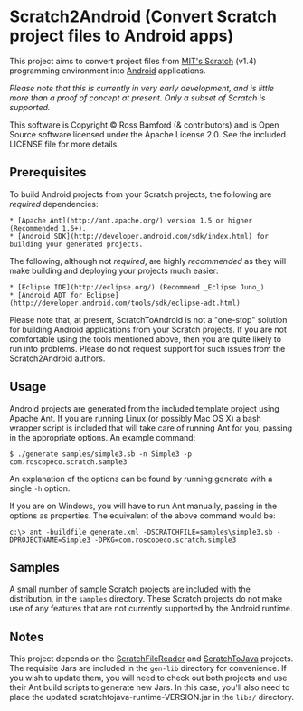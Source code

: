 Scratch2Android (Convert Scratch project files to Android apps)
===============================================================

This project aims to convert project files from [MIT's Scratch](http://scratch.mit.edu/) (v1.4) programming environment into [Android](http://www.android.com/) applications.

*Please note that this is currently in very early development, and is little more than a proof of concept at present. Only a subset of Scratch is supported.*

This software is Copyright &copy; Ross Bamford (& contributors) and is Open Source software licensed under the Apache License 2.0. See the included LICENSE file for more details.

Prerequisites
-------------

To build Android projects from your Scratch projects, the following are *required* dependencies:

	* [Apache Ant](http://ant.apache.org/) version 1.5 or higher (Recommended 1.6+).
	* [Android SDK](http://developer.android.com/sdk/index.html) for building your generated projects.

The following, although not _required_, are highly *recommended* as they will make building and deploying your projects much easier:

	* [Eclipse IDE](http://eclipse.org/) (Recommend _Eclipse Juno_)
	* [Android ADT for Eclipse](http://developer.android.com/tools/sdk/eclipse-adt.html)

Please note that, at present, ScratchToAndroid is not a "one-stop" solution for building Android applications from your Scratch projects. If you are not comfortable using the tools mentioned above, then you are quite likely to run into problems. Please do not request support for such issues from the Scratch2Android authors.

Usage
-----

Android projects are generated from the included template project using Apache Ant. If you are running Linux (or possibly Mac OS X) a bash wrapper script is included that will take care of running Ant for you, passing in the appropriate options. An example command:

`$ ./generate samples/simple3.sb -n Simple3 -p com.roscopeco.scratch.sample3`

An explanation of the options can be found by running generate with a single `-h` option.

If you are on Windows, you will have to run Ant manually, passing in the options as properties. The equivalent of the above command would be:

`c:\> ant -buildfile generate.xml -DSCRATCHFILE=samples\simple3.sb -DPROJECTNAME=Simple3 -DPKG=com.roscopeco.scratch.simple3`

Samples
-------

A small number of sample Scratch projects are included with the distribution, in the `samples` directory. These Scratch projects do not make use of any features that are not currently supported by the Android runtime.

Notes
-----

This project depends on the [ScratchFileReader](https://github.com/roscopeco/ScratchFileReader) and [ScratchToJava](https://github.com/roscopeco/ScratchFileReader) projects. The requisite Jars are included in the `gen-lib` directory for convenience. If you wish to update them, you will need to check out both projects and use their Ant build scripts to generate new Jars. In this case, you'll also need to place the updated scratchtojava-runtime-VERSION.jar in the `libs/` directory.

